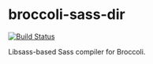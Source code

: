 broccoli-sass-dir
=================

[![Build Status](https://travis-ci.com/amercier/broccoli-sass-dir.svg?token=jhSBLEkprMFBcWehavMr&branch=master)](https://travis-ci.com/amercier/broccoli-sass-dir)

Libsass-based Sass compiler for Broccoli.
